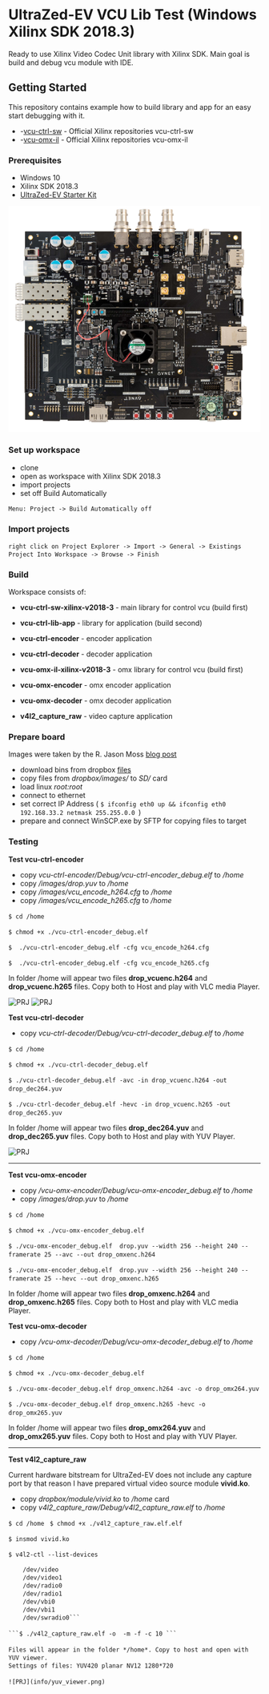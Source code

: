 # UltraZed-EV VCU Lib Test (Windows Xilinx SDK  2018.3) 

Ready to use Xilinx Video Codec Unit library with Xilinx SDK. Main goal is build and debug vcu module with IDE.

## Getting Started

This repository contains example how to build library and app for an easy start debugging with it. 

 - -[vcu-ctrl-sw](https://github.com/Xilinx/vcu-ctrl-sw) - Official Xilinx repositories vcu-ctrl-sw
 - -[vcu-omx-il](https://github.com/Xilinx/vcu-omx-il) - Official Xilinx repositories vcu-omx-il


### Prerequisites

- Windows 10
- Xilinx SDK 2018.3 
- [UltraZed-EV Starter Kit](http://zedboard.org/product/ultrazed-ev-starter-kit)  

![PRJ](info/UltraZed-EV_Starter_Kit.png)

### Set up workspace

- clone  
- open as workspace with Xilinx SDK 2018.3
- import projects 
- set off Build Automatically

```
Menu: Project -> Build Automatically off
```

### Import projects

```
right click on Project Explorer -> Import -> General -> Existings Project Into Workspace -> Browse -> Finish
```


### Build

 Workspace consists of:

- **vcu-ctrl-sw-xilinx-v2018-3** - main library for control vcu (build first)
- **vcu-ctrl-lib-app** - library for application  (build second)
- **vcu-ctrl-encoder** - encoder application
- **vcu-ctrl-decoder** - decoder application

- **vcu-omx-il-xilinx-v2018-3** - omx library for control vcu (build first)
- **vcu-omx-encoder** - omx encoder application
- **vcu-omx-decoder** - omx decoder application

- **v4l2_capture_raw** - video capture application

### Prepare board

Images were taken by the  R. Jason Moss [blog post](https://www.element14.com/community/community/designcenter/zedboardcommunity/ultrazed/ultrazed-ev/blog/2019/07/09/ultrazed-ev-io-carrier-card-vcu-design-example-v20183)

- download bins from dropbox [files](https://www.dropbox.com/sh/5t0dag4momczk0j/AADh7vHkb0LU07Et-9y4ecYha?dl=0)
- copy files from *dropbox/images/*  to *SD/* card
- load linux *root:root*
- connect to ethernet
- set correct IP Address ( ```$ ifconfig eth0 up && ifconfig eth0 192.168.33.2 netmask 255.255.0.0 ```)
- prepare and connect WinSCP.exe by SFTP for copying files to target


### Testing

**Test vcu-ctrl-encoder**

- copy *vcu-ctrl-encoder/Debug/vcu-ctrl-encoder_debug.elf*  to */home*
- copy */images/drop.yuv* to */home*
- copy */images/vcu_encode_h264.cfg* to */home*
- copy */images/vcu_encode_h265.cfg* to */home*

```$ cd /home ``` 

```$ chmod +x ./vcu-ctrl-encoder_debug.elf ``` 

```$  ./vcu-ctrl-encoder_debug.elf -cfg vcu_encode_h264.cfg ``` 

```$  ./vcu-ctrl-encoder_debug.elf -cfg vcu_encode_h265.cfg ``` 

In folder /home will appear two files **drop_vcuenc.h264** and **drop_vcuenc.h265** files.
Copy both to Host and play with VLC media Player.

![PRJ](info/vlc_264.png) ![PRJ](info/vlc_265.png) 

**Test vcu-ctrl-decoder**

- copy *vcu-ctrl-decoder/Debug/vcu-ctrl-decoder_debug.elf*  to */home*

```$ cd /home ``` 

```$ chmod +x ./vcu-ctrl-decoder_debug.elf ``` 

```$ ./vcu-ctrl-decoder_debug.elf -avc -in drop_vcuenc.h264 -out drop_dec264.yuv ``` 

```$ ./vcu-ctrl-decoder_debug.elf -hevc -in drop_vcuenc.h265 -out drop_dec265.yuv ``` 

In folder /home will appear two files **drop_dec264.yuv** and **drop_dec265.yuv** files.
Copy both to Host and play with YUV Player.

![PRJ](info/yuv_player.png) 

----------


**Test vcu-omx-encoder**

- copy */vcu-omx-encoder/Debug/vcu-omx-encoder_debug.elf*  to */home*
- copy */images/drop.yuv* to */home*

```$ cd /home ``` 

```$ chmod +x ./vcu-omx-encoder_debug.elf ``` 

```$ ./vcu-omx-encoder_debug.elf  drop.yuv --width 256 --height 240 --framerate 25 --avc --out drop_omxenc.h264 ```

```$ ./vcu-omx-encoder_debug.elf  drop.yuv --width 256 --height 240 --framerate 25 --hevc --out drop_omxenc.h265 ```

In folder /home will appear two files **drop_omxenc.h264** and **drop_omxenc.h265** files.
Copy both to Host and play with VLC media Player.

**Test vcu-omx-decoder**

- copy */vcu-omx-decoder/Debug/vcu-omx-decoder_debug.elf*  to */home*

```$ cd /home ``` 

```$ chmod +x ./vcu-omx-decoder_debug.elf ``` 

```$ ./vcu-omx-decoder_debug.elf drop_omxenc.h264 -avc -o drop_omx264.yuv ``` 

```$ ./vcu-omx-decoder_debug.elf drop_omxenc.h265 -hevc -o drop_omx265.yuv ``` 

In folder /home will appear two files **drop_omx264.yuv** and **drop_omx265.yuv** files.
Copy both to Host and play with YUV Player.

----------

**Test v4l2_capture_raw**

Current hardware bitstream for UltraZed-EV does not include any capture port by that reason I have prepared virtual video source module **vivid.ko**. 

- copy *dropbox/module/vivid.ko*  to */home* card
- copy *v4l2_capture_raw/Debug/v4l2_capture_raw.elf*  to */home*


```$ cd /home ``` 
```$ chmod +x ./v4l2_capture_raw.elf.elf ``` 

```$ insmod vivid.ko ``` 

```$ v4l2-ctl --list-devices  ``` 

```vivid (platform:vivid-000):
	/dev/video
	/dev/video1
	/dev/radio0
	/dev/radio1
	/dev/vbi0
	/dev/vbi1
	/dev/swradio0```

```$ ./v4l2_capture_raw.elf -o  -m -f -c 10 ``` 

Files will appear in the folder */home*. Copy to host and open with YUV viewer.  
Settings of files: YUV420 planar NV12 1280*720 

![PRJ](info/yuv_viewer.png) 



